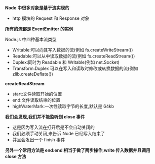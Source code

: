 **Node 中很多对象是基于流实现的**

- http 模块的 Request 和 Response 对象

**所有的流都是 EventEmitter 的实例**

Node.js 中四种基本流类型

- Writable:可以向其写入数据的流(例如 fs.createWriteStream())
- Readable:可以从中读取数据的流(例如 fs.createReadStream())
- Duplex:同时为 Readable 和 Writable(例如 net.Socket)
- Transform:Duplex 可以在写入和读取时修改或转换数据的流(例如 zlib.createDeflate())

**createReadStream**

- start:文件读取开始的位置
- end:文件读取结束的位置
- highWaterMark:一次性读取字节的长度,默认是 64kb

**我们会发现,我们并不能监听到 close 事件**

- 这是因为写入流在打开后是不会自动关闭的
- 我们必须手动关闭,来告诉 Node 已经写入结束了
- 并且会发出一个 finish 事件

**另外一个常用方法是 end:end 相当于做了两步操作,write 传入数据并且调用 close 方法**
